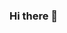 ### Hi there 👋


<!--
**k2h2j3/k2h2j3** is a ✨ _special_ ✨ repository because its `README.md` (this file) appears on your GitHub profile.

Here are some ideas to get you started:

[![Solved.ac Profile](http://mazassumnida.wtf/api/v2/generate_badge?boj=k2h2j3)](https://solved.ac/k2h2j3/)

![Top Langs](https://github-readme-stats.vercel.app/api/top-langs/?username=k2h2j3&layout=compact&theme=dark)

![K-Junyyy's GitHub stats](https://github-readme-stats.vercel.app/api?username=k2h2j3&show_icons=true&theme=highcontrast)

- 🔭 I’m currently working on ...
- 🌱 I’m currently learning ...
- 👯 I’m looking to collaborate on ...
- 🤔 I’m looking for help with ...
- 💬 Ask me about ...
- 📫 How to reach me: ...
- 😄 Pronouns: ...
- ⚡ Fun fact: ...
-->
